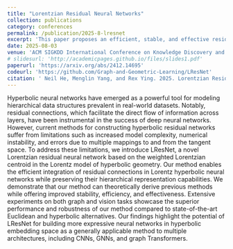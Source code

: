 ```yaml
---
title: "Lorentzian Residual Neural Networks"
collection: publications
category: conferences
permalink: /publication/2025-8-lresnet
excerpt: 'This paper proposes an efficient, stable, and effective residual neural network framework in hyperbolic space.'
date: 2025-08-03
venue: 'ACM SIGKDD International Conference on Knowledge Discovery and Data Mining'
# slidesurl: 'http://academicpages.github.io/files/slides1.pdf'
paperurl: 'https://arxiv.org/abs/2412.14695'
codeurl: 'https://github.com/Graph-and-Geometric-Learning/LResNet'
citation: ' Neil He, Menglin Yang, and Rex Ying. 2025. Lorentzian Residual Neural Networks. In <i> KDD </i>.'
---
```

Hyperbolic neural networks have emerged as a powerful tool for modeling hierarchical data structures prevalent in real-world datasets. Notably, residual connections, which facilitate the direct flow of information across layers, have been instrumental in the success of deep neural networks. However, current methods for constructing hyperbolic residual networks suffer from limitations such as increased model complexity, numerical instability, and errors due to multiple mappings to and from the tangent space. To address these limitations, we introduce LResNet, a novel Lorentzian residual neural network based on the weighted Lorentzian centroid in the Lorentz model of hyperbolic geometry. Our method enables the efficient integration of residual connections in Lorentz hyperbolic neural networks while preserving their hierarchical representation capabilities. We demonstrate that our method can theoretically derive previous methods while offering improved stability, efficiency, and effectiveness. Extensive experiments on both graph and vision tasks showcase the superior performance and robustness of our method compared to state-of-the-art Euclidean and hyperbolic alternatives. Our findings highlight the potential of LResNet for building more expressive neural networks in hyperbolic embedding space as a generally applicable method to multiple architectures, including CNNs, GNNs, and graph Transformers.
